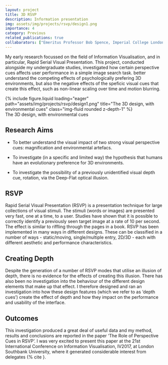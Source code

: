 ```yaml
---
layout: project
title: 3D RSVP
description: Information presentation
img: assets/img/projects/rsvp/design1.png
importance: 4
category: Previous
related_publications: true
collabarators: ["Emeritus Professor Bob Spence, Imperial College London", "Dr Mark Witkowski, Imperial College London", "Dr James Mardell, Imperial College London"]
---
```


My early research focussed on the field of Information Visualisation, and in particular, Rapid Serial Visual Presentation. This project, conducted alongside my undergraduate studies, investigated how certain perspective cues affects user performance in a simple image search task. better understand the competing effects of psychologically prefering 3D environments, but also the negative effects of the speficic visual cues that create this effect, such as non-linear scaling over time and motion blurring.

<div class="row">
    <div class="col-sm mt-3 mt-md-0">
        {% include figure.liquid loading="eager" path="assets/img/projects/rsvp/design1.png" title="The 3D design, with environmental cues" class="img-fluid rounded z-depth-1" %}
    </div>
</div>
<div class="caption">
    The 3D design, with environmental cues
</div>


## Research Aims

- To better understand the visual impact of two strong visual perspective cues: magnification and environmental artefacs.

- To investigate (in a specific and limited way) the hypothesis that humans have an evolutionary preference for 3D environments.

- To investigate the possibility of a previously unidentified visual depth cue, rotation, via the Deep-Flat optical illusion.


## RSVP

Rapid Serial Visual Presentation (RSVP) is a presentation technique for large collections of visual stimuli. The stimuli (words or images) are presented very fast, one at a time, to a user. Studies have shown that it is possible to correctly identify a previously seen target image at a rate of 10 per second. The effect is similar to riffling through the pages in a book. RSVP has been implemented in many ways in different designs. These can be classified in a number of ways - static/moving, single/multiple entry, 2D/3D - each with different aesthetic and performance characteristics.


## Creating Depth

Despite the generation of a number of RSVP modes that utilise an illusion of depth, there is no evidence for the effects of creating this illusion. There has also been no investigation into the behaviour of the different design elements that make up that effect. I therefore designed and ran an investigation into how these design features (which we refer to as ‘depth cues’) create the effect of depth and how they impact on the performance and usability of the interface.


## Outcomes

This investigation produced a great deal of useful data and my method, results and conclusions are reported in the paper ‘The Role of Perspective Cues in RSVP’. I was very excited to present this paper at the 21st International Conference on Information Visualisation, IV2017, at London Southbank University, where it generated considerable interest from delegates {% cite }.


